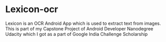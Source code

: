 # Lexicon-ocr
Lexicon is an OCR Android App which is used to extract text from images. This is part of my Capstone Project of Android Developer Nanodegree Udacity which I got as a part of Google India Challenge Scholarship
